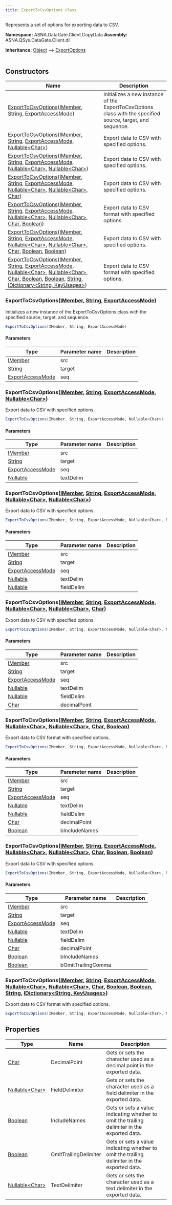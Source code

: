 ```yaml
---
title: ExportToCsvOptions class
---
```


Represents a set of options for exporting data to CSV.

**Namespace:** ASNA.DataGate.Client.CopyData
**Assembly:** ASNA.QSys.DataGate.Client.dll

**Inheritance:** [Object](https://docs.microsoft.com/en-us/dotnet/api/system.object) --> [ExportOptions](/reference/data-gate-client/export-options.html)
<br>
<br>

## Constructors

| Name | Description |
| --- | --- |
| [ExportToCsvOptions](#exporttocsvoptions-imember-string-exportaccessmode-)([IMember](/reference/data-gate-client/i-member.html), [String](https://docs.microsoft.com/en-us/dotnet/api/system.string), [ExportAccessMode](/reference/data-gate-client/export-access-mode.html)) | Initializes a new instance of the ExportToCsvOptions class with the specified source, target, and sequence.
| [ExportToCsvOptions](#exporttocsvoptions-imember-string-exportaccessmode-nullable-char-)([IMember](/reference/data-gate-client/i-member.html), [String](https://docs.microsoft.com/en-us/dotnet/api/system.string), [ExportAccessMode](/reference/data-gate-client/export-access-mode.html), [Nullable\<Char\>](https://learn.microsoft.com/en-us/dotnet/csharp/language-reference/builtin-types/nullable-value-types)) | Export data to CSV with specified options.
| [ExportToCsvOptions](#exporttocsvoptions-imember-string-exportaccessmode-nullable-char-nullable-char-)([IMember](/reference/data-gate-client/i-member.html), [String](https://docs.microsoft.com/en-us/dotnet/api/system.string), [ExportAccessMode](/reference/data-gate-client/export-access-mode.html), [Nullable\<Char\>](https://learn.microsoft.com/en-us/dotnet/csharp/language-reference/builtin-types/nullable-value-types), [Nullable\<Char\>](https://learn.microsoft.com/en-us/dotnet/csharp/language-reference/builtin-types/nullable-value-types)) | Export data to CSV with specified options.
| [ExportToCsvOptions](#exporttocsvoptions-imember-string-exportaccessmode-nullable-char-nullable-char-char-)([IMember](/reference/data-gate-client/i-member.html), [String](https://docs.microsoft.com/en-us/dotnet/api/system.string), [ExportAccessMode](/reference/data-gate-client/export-access-mode.html), [Nullable\<Char\>](https://learn.microsoft.com/en-us/dotnet/csharp/language-reference/builtin-types/nullable-value-types), [Nullable\<Char\>](https://learn.microsoft.com/en-us/dotnet/csharp/language-reference/builtin-types/nullable-value-types), [Char](https://docs.microsoft.com/en-us/dotnet/api/system.char)) | Export data to CSV with specified options.
| [ExportToCsvOptions](#exporttocsvoptions-imember-string-exportaccessmode-nullable-char-nullable-char-char-boolean-)([IMember](/reference/data-gate-client/i-member.html), [String](https://docs.microsoft.com/en-us/dotnet/api/system.string), [ExportAccessMode](/reference/data-gate-client/export-access-mode.html), [Nullable\<Char\>](https://learn.microsoft.com/en-us/dotnet/csharp/language-reference/builtin-types/nullable-value-types), [Nullable\<Char\>](https://learn.microsoft.com/en-us/dotnet/csharp/language-reference/builtin-types/nullable-value-types), [Char](https://docs.microsoft.com/en-us/dotnet/api/system.char), [Boolean](https://docs.microsoft.com/en-us/dotnet/api/system.boolean)) | Export data to CSV format with specified options.
| [ExportToCsvOptions](#exporttocsvoptions-imember-string-exportaccessmode-nullable-char-nullable-char-char-boolean-boolean-)([IMember](/reference/data-gate-client/i-member.html), [String](https://docs.microsoft.com/en-us/dotnet/api/system.string), [ExportAccessMode](/reference/data-gate-client/export-access-mode.html), [Nullable\<Char\>](https://learn.microsoft.com/en-us/dotnet/csharp/language-reference/builtin-types/nullable-value-types), [Nullable\<Char\>](https://learn.microsoft.com/en-us/dotnet/csharp/language-reference/builtin-types/nullable-value-types), [Char](https://docs.microsoft.com/en-us/dotnet/api/system.char), [Boolean](https://docs.microsoft.com/en-us/dotnet/api/system.boolean), [Boolean](https://docs.microsoft.com/en-us/dotnet/api/system.boolean)) | Export data to CSV with specified options.
| [ExportToCsvOptions](#exporttocsvoptions-imember-string-exportaccessmode-nullable-char-nullable-char-char-boolean-boolean-string-idictionary-string-keyusages-)([IMember](/reference/data-gate-client/i-member.html), [String](https://docs.microsoft.com/en-us/dotnet/api/system.string), [ExportAccessMode](/reference/data-gate-client/export-access-mode.html), [Nullable\<Char\>](https://learn.microsoft.com/en-us/dotnet/csharp/language-reference/builtin-types/nullable-value-types), [Nullable\<Char\>](https://learn.microsoft.com/en-us/dotnet/csharp/language-reference/builtin-types/nullable-value-types), [Char](https://docs.microsoft.com/en-us/dotnet/api/system.char), [Boolean](https://docs.microsoft.com/en-us/dotnet/api/system.boolean), [Boolean](https://docs.microsoft.com/en-us/dotnet/api/system.boolean), [String](https://docs.microsoft.com/en-us/dotnet/api/system.string), [IDictionary\<String, KeyUsages\>](https://docs.microsoft.com/en-us/dotnet/api/system.collections.generic.idictionary-2)) | Export data to CSV format with specified options.

### ExportToCsvOptions([IMember](/reference/data-gate-client/i-member.html), [String](https://docs.microsoft.com/en-us/dotnet/api/system.string), [ExportAccessMode](/reference/data-gate-client/export-access-mode.html))

Initializes a new instance of the ExportToCsvOptions class with the specified source, target, and sequence.

```cs
ExportToCsvOptions(IMember, String, ExportAccessMode)
```

#### Parameters

| Type | Parameter name | Description
| --- | --- | ---
| [IMember](/reference/data-gate-client/i-member.html) | src | 
| [String](https://docs.microsoft.com/en-us/dotnet/api/system.string) | target | 
| [ExportAccessMode](/reference/data-gate-client/export-access-mode.html) | seq | 

### ExportToCsvOptions([IMember](/reference/data-gate-client/i-member.html), [String](https://docs.microsoft.com/en-us/dotnet/api/system.string), [ExportAccessMode](/reference/data-gate-client/export-access-mode.html), [Nullable\<Char\>](https://learn.microsoft.com/en-us/dotnet/csharp/language-reference/builtin-types/nullable-value-types))

Export data to CSV with specified options.

```cs
ExportToCsvOptions(IMember, String, ExportAccessMode, Nullable<Char>)
```

#### Parameters

| Type | Parameter name | Description
| --- | --- | ---
| [IMember](/reference/data-gate-client/i-member.html) | src | 
| [String](https://docs.microsoft.com/en-us/dotnet/api/system.string) | target | 
| [ExportAccessMode](/reference/data-gate-client/export-access-mode.html) | seq | 
| [Nullable<Char>](https://learn.microsoft.com/en-us/dotnet/csharp/language-reference/builtin-types/nullable-value-types) | textDelim | 

### ExportToCsvOptions([IMember](/reference/data-gate-client/i-member.html), [String](https://docs.microsoft.com/en-us/dotnet/api/system.string), [ExportAccessMode](/reference/data-gate-client/export-access-mode.html), [Nullable\<Char\>](https://learn.microsoft.com/en-us/dotnet/csharp/language-reference/builtin-types/nullable-value-types), [Nullable\<Char\>](https://learn.microsoft.com/en-us/dotnet/csharp/language-reference/builtin-types/nullable-value-types))

Export data to CSV with specified options.

```cs
ExportToCsvOptions(IMember, String, ExportAccessMode, Nullable<Char>, Nullable<Char>)
```

#### Parameters

| Type | Parameter name | Description
| --- | --- | ---
| [IMember](/reference/data-gate-client/i-member.html) | src | 
| [String](https://docs.microsoft.com/en-us/dotnet/api/system.string) | target | 
| [ExportAccessMode](/reference/data-gate-client/export-access-mode.html) | seq | 
| [Nullable<Char>](https://learn.microsoft.com/en-us/dotnet/csharp/language-reference/builtin-types/nullable-value-types) | textDelim | 
| [Nullable<Char>](https://learn.microsoft.com/en-us/dotnet/csharp/language-reference/builtin-types/nullable-value-types) | fieldDelim | 

### ExportToCsvOptions([IMember](/reference/data-gate-client/i-member.html), [String](https://docs.microsoft.com/en-us/dotnet/api/system.string), [ExportAccessMode](/reference/data-gate-client/export-access-mode.html), [Nullable\<Char\>](https://learn.microsoft.com/en-us/dotnet/csharp/language-reference/builtin-types/nullable-value-types), [Nullable\<Char\>](https://learn.microsoft.com/en-us/dotnet/csharp/language-reference/builtin-types/nullable-value-types), [Char](https://docs.microsoft.com/en-us/dotnet/api/system.char))

Export data to CSV with specified options.

```cs
ExportToCsvOptions(IMember, String, ExportAccessMode, Nullable<Char>, Nullable<Char>, Char)
```

#### Parameters

| Type | Parameter name | Description
| --- | --- | ---
| [IMember](/reference/data-gate-client/i-member.html) | src | 
| [String](https://docs.microsoft.com/en-us/dotnet/api/system.string) | target | 
| [ExportAccessMode](/reference/data-gate-client/export-access-mode.html) | seq | 
| [Nullable<Char>](https://learn.microsoft.com/en-us/dotnet/csharp/language-reference/builtin-types/nullable-value-types) | textDelim | 
| [Nullable<Char>](https://learn.microsoft.com/en-us/dotnet/csharp/language-reference/builtin-types/nullable-value-types) | fieldDelim | 
| [Char](https://docs.microsoft.com/en-us/dotnet/api/system.char) | decimalPoint | 

### ExportToCsvOptions([IMember](/reference/data-gate-client/i-member.html), [String](https://docs.microsoft.com/en-us/dotnet/api/system.string), [ExportAccessMode](/reference/data-gate-client/export-access-mode.html), [Nullable\<Char\>](https://learn.microsoft.com/en-us/dotnet/csharp/language-reference/builtin-types/nullable-value-types), [Nullable\<Char\>](https://learn.microsoft.com/en-us/dotnet/csharp/language-reference/builtin-types/nullable-value-types), [Char](https://docs.microsoft.com/en-us/dotnet/api/system.char), [Boolean](https://docs.microsoft.com/en-us/dotnet/api/system.boolean))

Export data to CSV format with specified options.

```cs
ExportToCsvOptions(IMember, String, ExportAccessMode, Nullable<Char>, Nullable<Char>, Char, Boolean)
```

#### Parameters

| Type | Parameter name | Description
| --- | --- | ---
| [IMember](/reference/data-gate-client/i-member.html) | src | 
| [String](https://docs.microsoft.com/en-us/dotnet/api/system.string) | target | 
| [ExportAccessMode](/reference/data-gate-client/export-access-mode.html) | seq | 
| [Nullable<Char>](https://learn.microsoft.com/en-us/dotnet/csharp/language-reference/builtin-types/nullable-value-types) | textDelim | 
| [Nullable<Char>](https://learn.microsoft.com/en-us/dotnet/csharp/language-reference/builtin-types/nullable-value-types) | fieldDelim | 
| [Char](https://docs.microsoft.com/en-us/dotnet/api/system.char) | decimalPoint | 
| [Boolean](https://docs.microsoft.com/en-us/dotnet/api/system.boolean) | bIncludeNames | 

### ExportToCsvOptions([IMember](/reference/data-gate-client/i-member.html), [String](https://docs.microsoft.com/en-us/dotnet/api/system.string), [ExportAccessMode](/reference/data-gate-client/export-access-mode.html), [Nullable\<Char\>](https://learn.microsoft.com/en-us/dotnet/csharp/language-reference/builtin-types/nullable-value-types), [Nullable\<Char\>](https://learn.microsoft.com/en-us/dotnet/csharp/language-reference/builtin-types/nullable-value-types), [Char](https://docs.microsoft.com/en-us/dotnet/api/system.char), [Boolean](https://docs.microsoft.com/en-us/dotnet/api/system.boolean), [Boolean](https://docs.microsoft.com/en-us/dotnet/api/system.boolean))

Export data to CSV with specified options.

```cs
ExportToCsvOptions(IMember, String, ExportAccessMode, Nullable<Char>, Nullable<Char>, Char, Boolean, Boolean)
```

#### Parameters

| Type | Parameter name | Description
| --- | --- | ---
| [IMember](/reference/data-gate-client/i-member.html) | src | 
| [String](https://docs.microsoft.com/en-us/dotnet/api/system.string) | target | 
| [ExportAccessMode](/reference/data-gate-client/export-access-mode.html) | seq | 
| [Nullable<Char>](https://learn.microsoft.com/en-us/dotnet/csharp/language-reference/builtin-types/nullable-value-types) | textDelim | 
| [Nullable<Char>](https://learn.microsoft.com/en-us/dotnet/csharp/language-reference/builtin-types/nullable-value-types) | fieldDelim | 
| [Char](https://docs.microsoft.com/en-us/dotnet/api/system.char) | decimalPoint | 
| [Boolean](https://docs.microsoft.com/en-us/dotnet/api/system.boolean) | bIncludeNames | 
| [Boolean](https://docs.microsoft.com/en-us/dotnet/api/system.boolean) | bOmitTrailingComma | 

### ExportToCsvOptions([IMember](/reference/data-gate-client/i-member.html), [String](https://docs.microsoft.com/en-us/dotnet/api/system.string), [ExportAccessMode](/reference/data-gate-client/export-access-mode.html), [Nullable\<Char\>](https://learn.microsoft.com/en-us/dotnet/csharp/language-reference/builtin-types/nullable-value-types), [Nullable\<Char\>](https://learn.microsoft.com/en-us/dotnet/csharp/language-reference/builtin-types/nullable-value-types), [Char](https://docs.microsoft.com/en-us/dotnet/api/system.char), [Boolean](https://docs.microsoft.com/en-us/dotnet/api/system.boolean), [Boolean](https://docs.microsoft.com/en-us/dotnet/api/system.boolean), [String](https://docs.microsoft.com/en-us/dotnet/api/system.string), [IDictionary\<String, KeyUsages\>](https://docs.microsoft.com/en-us/dotnet/api/system.collections.generic.idictionary-2))

Export data to CSV format with specified options.

```cs
ExportToCsvOptions(IMember, String, ExportAccessMode, Nullable<Char>, Nullable<Char>, Char, Boolean, Boolean, String, IDictionary<String, KeyUsages>)
```

## Properties

| Type | Name | Description
| --- | --- | --- 
| [Char](https://learn.microsoft.com/en-us/dotnet/csharp/language-reference/builtin-types/char) | DecimalPoint | Gets or sets the character used as a decimal point in the exported data. |
| [Nullable\<Char\>](https://learn.microsoft.com/en-us/dotnet/csharp/language-reference/builtin-types/nullable-value-types) | FieldDelimiter | Gets or sets the character used as a field delimiter in the exported data. |
| [Boolean](https://docs.microsoft.com/en-us/dotnet/api/system.boolean) | IncludeNames | Gets or sets a value indicating whether to omit the trailing delimiter in the exported data. |
| [Boolean](https://docs.microsoft.com/en-us/dotnet/api/system.boolean) | OmitTrailingDelimiter | Gets or sets a value indicating whether to omit the trailing delimiter in the exported data. |
| [Nullable\<Char\>](https://learn.microsoft.com/en-us/dotnet/csharp/language-reference/builtin-types/nullable-value-types) | TextDelimiter | Gets or sets the character used as a text delimiter in the exported data. |
